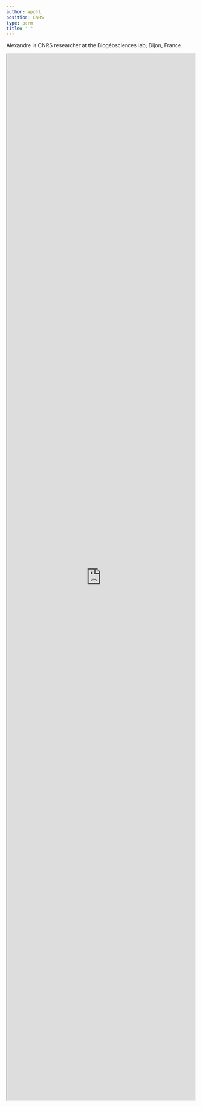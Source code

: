 ```yaml
---
author: apohl
position: CNRS
type: perm
title: " "
---
```


<style>
    .page {
        padding-right: 0px;
    }
</style>

Alexandre is CNRS researcher at the Biogéosciences lab, Dijon, France.

<iframe src="https://alexpohl.github.io/" style="width:100%; height:70vh;"></iframe>

